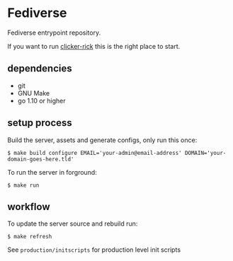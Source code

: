 # Fediverse

Fediverse entrypoint repository.

If you want to run [clicker-rick](https://github.com/majestrate/clicker-rick) this is the right place to start.


## dependencies

* git
* GNU Make
* go 1.10 or higher

## setup process

Build the server, assets and generate configs, only run this once:

    $ make build configure EMAIL='your-admin@email-address' DOMAIN='your-domain-goes-here.tld'

To run the server in forground:

    $ make run

## workflow

To update the server source and rebuild run:

    $ make refresh

See `production/initscripts` for production level init scripts
